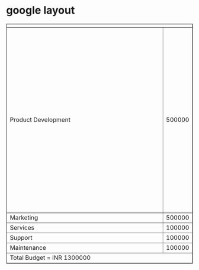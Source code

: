 <html> 
 <head> 
  <h1>google layout</h1> 
</head> 
 <body> 
   <table border="1"> 
   <tr>
      <th colspan="2"></th>
   </tr>
   <tr>
      <td width="500">Product Development</td>
      <td height="500">500000</td>
   </tr>
   <tr>
      <td>Marketing</td>
      <td>500000</td>
   </tr>
   <tr>
      <td>Services</td>
      <td>100000</td>
   </tr>
   <tr>
      <td>Support</td>
      <td>100000</td>
   </tr>
   <tr>
      <td>Maintenance</td>
      <td>100000</td>
   </tr>
   <tr>
      <td colspan="2">Total Budget = INR 1300000</td>
   </tr>
</table>
</body>
</html>
